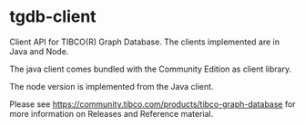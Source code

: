 # tgdb-client
Client API for TIBCO(R) Graph Database.
The clients implemented are in Java and Node.

The java client comes bundled with the Community Edition as client library.

The node version is implemented from the Java client.

Please see https://community.tibco.com/products/tibco-graph-database for more information on Releases and Reference material.

